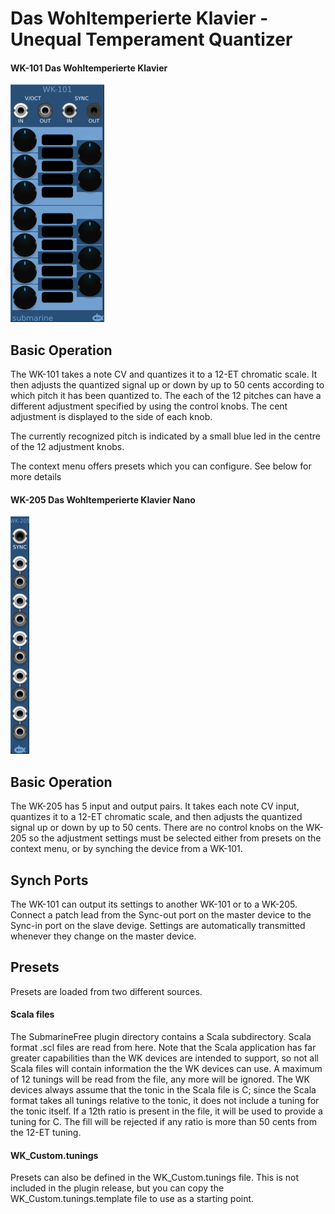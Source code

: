 # Das Wohltemperierte Klavier - Unequal Temperament Quantizer
#### WK-101 Das Wohltemperierte Klavier
![View of the Das Wohltemperierte Klavier](WK-101.m.png "Das Wohltemperierte Klavier")

## Basic Operation

The WK-101 takes a note CV and quantizes it to a 12-ET chromatic scale. It then adjusts the quantized signal up or down by up to 50 cents according to which pitch it has been quantized to. The each of the 12 pitches can have a different adjustment specified by using the control knobs. The cent adjustment is displayed to the side of each knob.

The currently recognized pitch is indicated by a small blue led in the centre of the 12 adjustment knobs.

The context menu offers presets which you can configure. See below for more details

#### WK-205 Das Wohltemperierte Klavier Nano
![View of the Das Wohltemperierte Klavier nano](WK-205.m.png "Das Wohltemperierte Klavier nano")

## Basic Operation

The WK-205 has 5 input and output pairs. It takes each note CV input, quantizes it to a 12-ET chromatic scale, and then adjusts the quantized signal up or down by up to 50 cents. There are no control knobs on the WK-205 so the adjustment settings must be selected either from presets on the context menu, or by synching the device from a WK-101.

## Synch Ports

The WK-101 can output its settings to another WK-101 or to a WK-205. Connect a patch lead from the Sync-out port on the master device to the Sync-in port on the slave devige. Settings are automatically transmitted whenever they change on the master device.

## Presets

Presets are loaded from two different sources. 

#### Scala files

The SubmarineFree plugin directory contains a Scala subdirectory. Scala format .scl files are read from here. Note that the Scala application has far greater capabilities than the WK devices are intended to support, so not all Scala files will contain information the the WK devices can use. A maximum of 12 tunings will be read from the file, any more will be ignored. The WK devices always assume that the tonic in the Scala file is C; since the Scala format takes all tunings relative to the tonic, it does not include a tuning for the tonic itself. If a 12th ratio is present in the file, it will be used to provide a tuning for C. The fill will be rejected if any ratio is more than 50 cents from the 12-ET tuning.

#### WK_Custom.tunings

Presets can also be defined in the WK_Custom.tunings file. This is not included in the plugin release, but you can copy the WK_Custom.tunings.template file to use as a starting point. 
